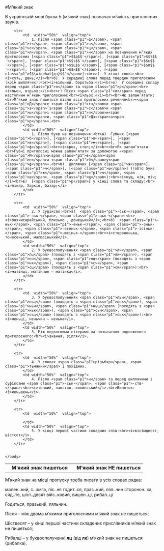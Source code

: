 #М’який знак

В українськiй мовi буква <span class="p1">Ь</span> (м’який знак) позначає м’якiсть приголосних звукiв.



<table style="width: 90%;" align="center">
    <body>
        <tr>  
            <td  width="50%" align="center" valign="top">
                <b>М’який знак пишеться</b>
            </td>  
            <td width="50%" align="center" valign="top">
                <b>М’який знак НЕ пишеться</b>
            </td>                     
        </tr>

        <tr>  
            <td  width="50%"  valign="top">
                1. Пiсля <span class="p1">д</span>, <span class="p1">т</span>, <span class="p1">з</span>, <span class="p1">с</span>, <span class="p1">ц</span>, <span class="p1">л</span>, <span class="p1">н</span> на позначення м’яких приголосних [<span class="p1">$$д$$′</span>], [<span class="p1">$$т$$′</span>], [<span class="p1">$$з$$′</span>], [<span class="p1">$$с$$′</span>], [<span class="p1">$$ц$$′</span>], [<span class="p1">$$л$$′</span>], [<span class="p1">$$н$$′</span>], [<span class="p1">̂$$\widehat{дз}$$′</span>]:<br>a)  У кiнцi слова:<br><i>суть, день;</i><br>б)  У серединi слова перед твердим приголосним (крiм шиплячих):<br><i>вiльний, боротьба;</i><br>в)  У серединi складу перед <span class="p1">о</span> та <span class="p1">р</span>:<br><i>льон, втрьох;</i><br>г) Пiсля <span class="p1">л</span> перед наступним м’яким приголосним:<br><i>льох;</i><br><br>Як запам’ятати:<br>М’який знак пишеться пiсля всiх приголосних речення<br>«<span class="p1">Д</span>е <span class="p1">т</span>и <span class="p1">з</span>’ї<span class="p1">с</span>и <span class="p1">ц</span>i <span class="p1">л</span>и<span class="p1">н</span>и, <span class="p1">Дз</span>а<span class="p1">р</span>».<br>
            </td>  
            <td width="50%"  valign="top">
                1. Пiсля букв на позначення:<br>а)  Губних [<span class="p1">б</span>], [<span class="p1">п</span>], [<span class="p1">в</span>], [<span class="p1">м</span>], [<span class="p1">ф</span>]:<br><i>кров, степ;</i><br><br>Як запам’ятати:<br>Губнi приголоснi можна запам’ятати за допомогою «<span class="p1">М</span>а<span class="p1">в</span><span class="p1">п</span>а <span class="p1">б</span>у<span class="p1">ф</span>».<br>б)  Шиплячих [<span class="p1">ж</span>], [<span class="p1">ч</span>], [<span class="p1">ш</span>] (тобто букв <span class="p1">ж</span>, <span class="p1">ч</span>, <span class="p1">ш</span>, <span class="p1">щ</span>):<br><i>кущ, нiж, пiч;</i><br>в)  [<span class="p1">р</span>] у кiнцi слова та складу:<br><i>лiкар, Харкiв, базар;</i>
            </td>                     
        </tr>

        <tr>  
            <td  width="50%"  valign="top">
                2. У суфiксах:<br>а)  <span class="p1">-ськ-</span>, <span class="p1">-зьк-</span>, <span class="p1">-цьк-</span>:<br><i>бахчисарайський, близько , донецький</i>;<br>б)  <span class="p1">-ньк-</span>, <span class="p1">-еньк-</span>, <span class="p1">-оньк-</span>, <span class="p1">-есеньк-</span>, <span class="p1">-iсiньк-</span>, <span class="p1">-юсiньк-</span>:<br><i>сторононька, тонесенький, малюсiнький</i>.
            </td>  
            <td width="50%"  valign="top">
                2. У буквосполученнях <span class="p1">лч</span>, <span class="p1">лц</span> (походять з <span class="p1">лк</span>), <span class="p1">нч</span>, <span class="p1">нц</span> (походять з <span class="p1">нк</span>), <span class="p1">сч</span>, <span class="p1">сц</span> (походять з <span class="p1">ск</span>):<br><i>матiнцi, матiнчин – матiнка</i>.
            </td>                     
        </tr>

        <tr>  
            <td  width="50%"  valign="top">
                3. У буквосполученнях <span class="p1">льч</span>, <span class="p1">льц</span> (походять з <span class="p1">льк</span>), <span class="p1">ньч</span>, <span class="p1">ньц</span> (походять з <span class="p1">ньк</span>), <span class="p1">сьч</span>, <span class="p1">сьц</span> (походять з <span class="p1">ськ</span>):<br><i>неньцi, неньчин – ненька</i>.
            </td>  
            <td width="50%"  valign="top">
                3. Мiж подвоєними лiтерами на позначення подовженого приголосного:<br><i>знання, зiлля</i>.
            </td>                     
        </tr>

        <tr>  
            <td  width="50%"  valign="top">
                4. У словах <span class="p1">рiзьбяр</span>, <span class="p1">тьмяний</span> i похiдних.
            </td>  
            <td width="50%"  valign="top">
                4. Пiсля <span class="p1">н</span> та перед шиплячими i суфiксами <span class="p1">-ськ-</span>, <span class="p1">-ств-</span>:<br><i>тонший, панство, волинський</i>.<br>Виняток: <i>женьшень</i>.
            </td>                     
        </tr>

        <tr>  
            <td  width="50%"  valign="top">
                
            </td>  
            <td width="50%"  valign="top">
                5. У кiнцi першої частини складних слiв:<br><i>вiсiмдесят, шiстсот</i>.
            </td>                     
        </tr>

        
    </body>
</table>

<quiz> 
    <question>
       <p>М’який знак на місці пропуску треба писати в усіх словах рядка:</p>
           <answer> мален..кий, с..омга, піс..ня</answer>
           <answer correct> годит..ся, праз..кий, лял..чин </answer>
           <answer> сторонон..ка, сяд..те, шіст..десят</answer>
           <answer> війс..ковий, вишен..ці, рибал..ці</answer>
      <explanation>
<p>Годиться, празький, ляльчин.</p>
      <p>Пісня – між двома м’якими приголосними м’який знак не пишеться;</p>
      <p> Шістдесят – у кінці першої частини складених прислівників м’який знак не пишеться; </p>
      <p>Рибалці – у буквосполученні <b>лц</b> (від <b>лк</b>) м’який знак не пишеться (рибалка).</p>
</explanation>
    </question>
</quiz> 
